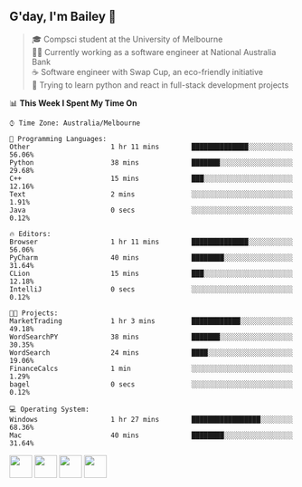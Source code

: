 ## G'day, I'm Bailey 👋

> 🎓 Compsci student at the University of Melbourne <br>
> 👨‍💻 Currently working as a software engineer at National Australia Bank <br>
> ☕️ Software engineer with Swap Cup, an eco-friendly initiative <br>
> 🌱 Trying to learn python and react in full-stack development projects

<!--START_SECTION:waka-->
📊 **This Week I Spent My Time On** 

```text
⌚︎ Time Zone: Australia/Melbourne

💬 Programming Languages: 
Other                    1 hr 11 mins        ██████████████░░░░░░░░░░░   56.06% 
Python                   38 mins             ███████░░░░░░░░░░░░░░░░░░   29.68% 
C++                      15 mins             ███░░░░░░░░░░░░░░░░░░░░░░   12.16% 
Text                     2 mins              ░░░░░░░░░░░░░░░░░░░░░░░░░   1.91% 
Java                     0 secs              ░░░░░░░░░░░░░░░░░░░░░░░░░   0.12%

🔥 Editors: 
Browser                  1 hr 11 mins        ██████████████░░░░░░░░░░░   56.06% 
PyCharm                  40 mins             ████████░░░░░░░░░░░░░░░░░   31.64% 
CLion                    15 mins             ███░░░░░░░░░░░░░░░░░░░░░░   12.18% 
IntelliJ                 0 secs              ░░░░░░░░░░░░░░░░░░░░░░░░░   0.12%

🐱‍💻 Projects: 
MarketTrading            1 hr 3 mins         ████████████░░░░░░░░░░░░░   49.18% 
WordSearchPY             38 mins             ███████░░░░░░░░░░░░░░░░░░   30.35% 
WordSearch               24 mins             ████░░░░░░░░░░░░░░░░░░░░░   19.06% 
FinanceCalcs             1 min               ░░░░░░░░░░░░░░░░░░░░░░░░░   1.29% 
bagel                    0 secs              ░░░░░░░░░░░░░░░░░░░░░░░░░   0.12%

💻 Operating System: 
Windows                  1 hr 27 mins        █████████████████░░░░░░░░   68.36% 
Mac                      40 mins             ████████░░░░░░░░░░░░░░░░░   31.64%

```


<!--END_SECTION:waka-->

[<img height="40px" src="https://img.icons8.com/ios-filled/2x/linkedin.png">](https://linkedin.com/in/baileybutler1)
[<img height="40px" src="https://img.icons8.com/ios-filled/2x/github.png">](https://github.com/baely)
[<img height="40px" src="https://img.icons8.com/ios-filled/2x/salesforce.png">](https://trailblazer.me/id/baileybutler)
[<img height="40px" src="https://img.icons8.com/ios-filled/2x/instagram.png">](https://instagram.com/bae1y)
